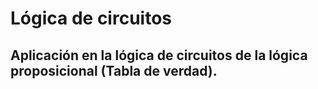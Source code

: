 # Lógica de circuitos
## Aplicación en la lógica de circuitos de la lógica proposicional (Tabla de verdad).

